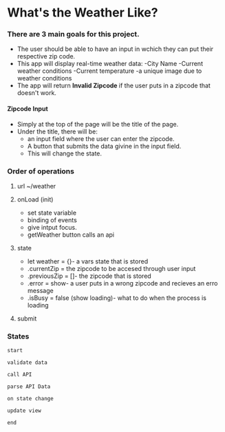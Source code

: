 # What's the Weather Like?

### There are 3 main goals for this project. 
* The user should be able to have an input in wchich they can put their respective zip code. 
* This app will display real-time weather data:
-City Name
-Current weather conditions
-Current temperature
-a unique image due to weather conditions
* The app will return **Invalid Zipcode** if the user puts in a zipcode that doesn't work. 



#### Zipcode Input
* Simply at the top of the page will be the title of the page.
* Under the title, there will be: 
    * an input field where the user can enter the zipcode.
    * A button that submits the data givine in the input field. 
    * This will change the state.

### Order of operations 
1. url ~/weather
2. onLoad (init)
    * set state variable
    * binding of events 
    * give intput focus.
    * getWeather button calls an api 

3. state
    * let weather = {}- a vars state that is stored
    * .currentZip = the zipcode to be accesed through user input
    * .previousZip = []- the zipcode that is stored 
    * .error = show- a user puts in a wrong zipcode and recieves an erro message
    * .isBusy = false (show loading)- what to do when the process is loading
4. submit





### States


`start`

`validate data`

`call API`

`parse API Data` 

`on state change`

`update view`

`end`


